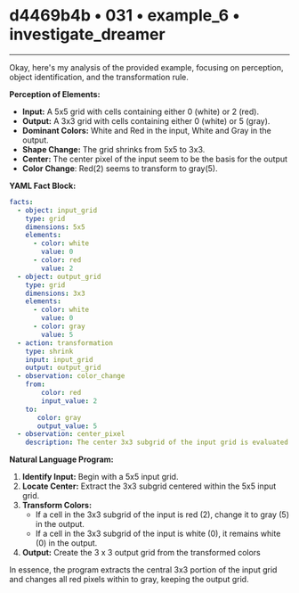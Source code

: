 # d4469b4b • 031 • example_6 • investigate_dreamer

---
Okay, here's my analysis of the provided example, focusing on perception, object identification, and the transformation rule.

**Perception of Elements:**

*   **Input:** A 5x5 grid with cells containing either 0 (white) or 2 (red).
*   **Output:** A 3x3 grid with cells containing either 0 (white) or 5 (gray).
*   **Dominant Colors:** White and Red in the input, White and Gray in the output.
*   **Shape Change:** The grid shrinks from 5x5 to 3x3.
*  **Center:** The center pixel of the input seem to be the basis for the output
*  **Color Change**: Red(2) seems to transform to gray(5).

**YAML Fact Block:**



```yaml
facts:
  - object: input_grid
    type: grid
    dimensions: 5x5
    elements:
      - color: white
        value: 0
      - color: red
        value: 2
  - object: output_grid
    type: grid
    dimensions: 3x3
    elements:
      - color: white
        value: 0
      - color: gray
        value: 5
  - action: transformation
    type: shrink
    input: input_grid
    output: output_grid
  - observation: color_change
    from:
        color: red
        input_value: 2
    to:
       color: gray
       output_value: 5
  - observation: center_pixel
    description: The center 3x3 subgrid of the input grid is evaluated.
```



**Natural Language Program:**

1.  **Identify Input:** Begin with a 5x5 input grid.
2.  **Locate Center:** Extract the 3x3 subgrid centered within the 5x5 input grid.
3.  **Transform Colors:**
    *   If a cell in the 3x3 subgrid of the input is red (2), change it to gray (5) in the output.
    *   If a cell in the 3x3 subgrid of the input is white (0), it remains white (0) in the output.
4. **Output:** Create the 3 x 3 output grid from the transformed colors

In essence, the program extracts the central 3x3 portion of the input grid and changes all red pixels within to gray, keeping the output grid.

